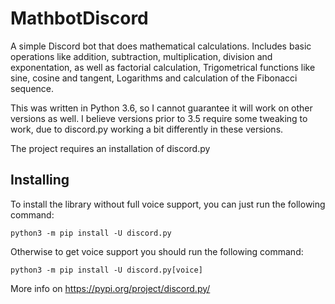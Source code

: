 # MathbotDiscord
A simple Discord bot that does mathematical calculations. Includes basic operations like addition, subtraction, multiplication,
division and exponentation, as well as factorial calculation, Trigometrical functions like sine, cosine and tangent, Logarithms and
calculation of the Fibonacci sequence.

This was written in Python 3.6, so I cannot guarantee it will work on other versions as well. I believe versions prior to 3.5
require some tweaking to work, due to discord.py working a bit differently in these versions.

The project requires an installation of discord.py

## Installing

To install the library without full voice support, you can just run the following command:

```
python3 -m pip install -U discord.py
```

Otherwise to get voice support you should run the following command:

```
python3 -m pip install -U discord.py[voice]
```

More info on https://pypi.org/project/discord.py/
